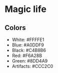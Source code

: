 # Magic life

## Colors

* White: #FFFFE1
* Blue: #A0DDF9
* Black: #C4B8B6
* Red: #F6A28B
* Green: #8DD4A9
* Artifacts: #CCC2C0
